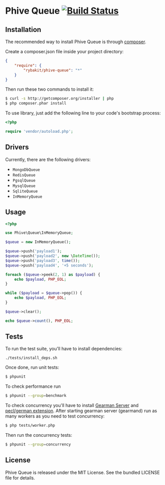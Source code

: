 Phive Queue [![Build Status](https://secure.travis-ci.org/rybakit/phive-queue.png?branch=master)](http://travis-ci.org/rybakit/phive-queue)
===========

## Installation

The recommended way to install Phive Queue is through [composer](http://getcomposer.org).

Create a composer.json file inside your project directory:

``` json
{
    "require": {
        "rybakit/phive-queue": "*"
    }
}
```

Then run these two commands to install it:

``` bash
$ curl -s http://getcomposer.org/installer | php
$ php composer.phar install
```

To use library, just add the following line to your code's bootstrap process:

``` php
<?php

require 'vendor/autoload.php';
```

## Drivers

Currently, there are the following drivers:

* `MongoDbQueue`
* `RedisQueue`
* `PgsqlQueue`
* `MysqlQueue`
* `SqliteQueue`
* `InMemoryQueue`


## Usage

``` php
<?php

use Phive\Queue\InMemoryQueue;

$queue = new InMemoryQueue();

$queue->push('payload1');
$queue->push('payload2', new \DateTime());
$queue->push('payload3', time());
$queue->push('payload4', '+5 seconds');

foreach ($queue->peek(2, 1) as $payload) {
    echo $payload, PHP_EOL;
}

while ($payload = $queue->pop()) {
    echo $payload, PHP_EOL;
}

$queue->clear();

echo $queue->count(), PHP_EOL;

```


## Tests

To run the test suite, you'll have to install dependencies:

    ./tests/install_deps.sh

Once done, run unit tests:

``` bash
$ phpunit
```

To check performance run

``` bash
$ phpunit --group=benchmark
```

To check concurrency you'll have to install [Gearman Server](http://gearman.org) and [pecl/german extension](http://pecl.php.net/package/gearman).
After starting gearman server (gearmand) run as many workers as you need to test concurrency:

``` bash
$ php tests/worker.php
```

Then run the concurrency tests:

``` bash
$ phpunit --group=concurrency
```


## License

Phive Queue is released under the MIT License. See the bundled LICENSE file for details.
